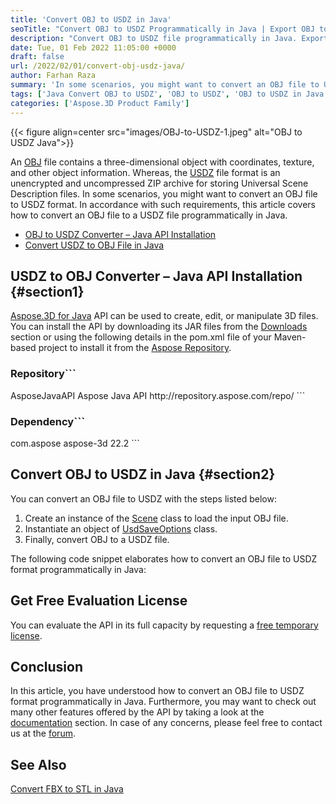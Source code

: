 ```yaml
---
title: 'Convert OBJ to USDZ in Java'
seoTitle: "Convert OBJ to USDZ Programmatically in Java | Export OBJ to USDZ"
description: "Convert OBJ to USDZ file programmatically in Java. Export Wavefront Object to USDZ file programmatically using Java language."
date: Tue, 01 Feb 2022 11:05:00 +0000
draft: false
url: /2022/02/01/convert-obj-usdz-java/
author: Farhan Raza
summary: 'In some scenarios, you might want to convert an OBJ file to USDZ format. In accordance with such requirements, this article covers how to **convert an OBJ file to a USDZ file programmatically in Java**.'
tags: ['Java Convert OBJ to USDZ', 'OBJ to USDZ', 'OBJ to USDZ in Java']
categories: ['Aspose.3D Product Family']
---
```




{{< figure align=center src="images/OBJ-to-USDZ-1.jpeg" alt="OBJ to USDZ Java">}}


An [OBJ][1] file contains a three-dimensional object with coordinates, texture, and other object information. Whereas, the [USDZ][2] file format is an unencrypted and uncompressed ZIP archive for storing Universal Scene Description files. In some scenarios, you might want to convert an OBJ file to USDZ format. In accordance with such requirements, this article covers how to convert an OBJ file to a USDZ file programmatically in Java.

*   [OBJ to USDZ Converter – Java API Installation][3]
*   [Convert USDZ to OBJ File in Java][4]

## USDZ to OBJ Converter – Java API Installation {#section1}

[Aspose.3D for Java][5] API can be used to create, edit, or manipulate 3D files. You can install the API by downloading its JAR files from the [Downloads][6] section or using the following details in the pom.xml file of your Maven-based project to install it from the [Aspose Repository][7].

### Repository```
 <repositories>
    <repository>
        <id>AsposeJavaAPI</id>
        <name>Aspose Java API</name>
        <url>http://repository.aspose.com/repo/</url>
    </repository>
</repositories>
```

### Dependency```
 <dependencies>
    <dependency>
        <groupId>com.aspose</groupId>
        <artifactId>aspose-3d</artifactId>
        <version>22.2</version>
    </dependency>
</dependencies>
```

## Convert OBJ to USDZ in Java {#section2}

You can convert an OBJ file to USDZ with the steps listed below:

1.  Create an instance of the [Scene][8] class to load the input OBJ file.
2.  Instantiate an object of [UsdSaveOptions][9] class.
3.  Finally, convert OBJ to a USDZ file.

The following code snippet elaborates how to convert an OBJ file to USDZ format programmatically in Java:



## Get Free Evaluation License

You can evaluate the API in its full capacity by requesting a [free temporary license][10].

## Conclusion

In this article, you have understood how to convert an OBJ file to USDZ format programmatically in Java. Furthermore, you may want to check out many other features offered by the API by taking a look at the [documentation][11] section. In case of any concerns, please feel free to contact us at the [forum][12].

## See Also

[Convert FBX to STL in Java][13]




[1]: https://docs.fileformat.com/3d/obj/
[2]: https://docs.fileformat.com/3d/usdz/
[3]: #section1
[4]: #section2
[5]: https://products.aspose.com/3d/java/
[6]: https://downloads.aspose.com/3d/java
[7]: https://repository.aspose.com/webapp/#/artifacts/browse/tree/General/repo/com/aspose/aspose-3d
[8]: https://apireference.aspose.com/3d/java/com.aspose.threed/scene
[9]: https://apireference.aspose.com/3d/java/com.aspose.threed/UsdSaveOptions
[10]: https://purchase.aspose.com/temporary-license
[11]: https://docs.aspose.com/3d/java/
[12]: https://forum.aspose.com/c/3d
[13]: https://blog.aspose.com/2022/01/11/convert-fbx-to-stl-java/




